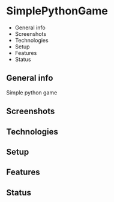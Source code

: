 # SimplePythonGame
* General info
* Screenshots
* Technologies
* Setup
* Features
* Status

## General info
  Simple python game
## Screenshots
  
## Technologies
  
## Setup
  
## Features
  
## Status
